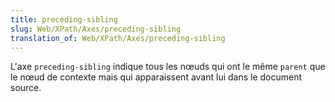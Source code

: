 ```yaml
---
title: preceding-sibling
slug: Web/XPath/Axes/preceding-sibling
translation_of: Web/XPath/Axes/preceding-sibling
---
```

L'axe `preceding-sibling` indique tous les nœuds qui ont le même `parent` que le nœud de contexte mais qui apparaissent avant lui dans le document source.
